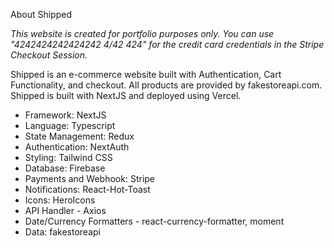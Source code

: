 About Shipped

*This website is created for portfolio purposes only. You can use "4242424242424242 4/42 424" for the credit card credentials in the Stripe Checkout Session.*

Shipped is an e-commerce website built with Authentication, Cart Functionality, and checkout. All products are provided by fakestoreapi.com. Shipped is built with NextJS and deployed using Vercel.

- Framework: NextJS
- Language: Typescript
- State Management: Redux
- Authentication: NextAuth
- Styling: Tailwind CSS
- Database: Firebase
- Payments and Webhook: Stripe
- Notifications: React-Hot-Toast
- Icons: HeroIcons
- API Handler - Axios
- Date/Currency Formatters - react-currency-formatter, moment
- Data: fakestoreapi
